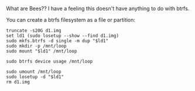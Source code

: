 What are Bees?? I have a feeling this doesn't have anything to do with btrfs.

You can create a btrfs filesystem as a file or partition:

    truncate -s20G d1.img
    set ld1 (sudo losetup --show --find d1.img)
    sudo mkfs.btrfs -d single -m dup "$ld1"
    sudo mkdir -p /mnt/loop
    sudo mount "$ld1" /mnt/loop

    sudo btrfs device usage /mnt/loop

    sudo umount /mnt/loop
    sudo losetup -d "$ld1"
    rm d1.img
